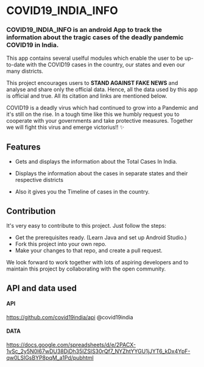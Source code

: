 # COVID19_INDIA_INFO

### COVID19_INDIA_INFO is an android App to track the information about the tragic cases of the deadly pandemic **COVID19** in India. ###
This app contains several uselful modules which enable the user to be up-to-date with the COVID19 cases in the country, our states and even our many districts. 

This project encourages users to **STAND AGAINST FAKE NEWS** and analyse and share only the official data. Hence, all the data used by this app is official and true. All its citation and links are mentioned below.

COVID19 is a deadly virus which had continued to grow into a Pandemic and it's still on the rise. In a tough time like this we humbly request you to cooperate with your governments and take protective measures. Together we will fight this virus and emerge victorius!! :sparkles:

## Features ##

* Gets and displays the information about the Total Cases In India.

* Displays the information about the cases in separate states and their respective districts

* Also it gives you the Timeline of cases in the country.

## Contribution ##

It's very easy to contribute to this project. Just follow the steps:
* Get the prerequisites ready. (Learn Java and set up Android Studio.)
* Fork this project into your own repo.
* Make your changes to that repo, and create a pull request.

We look forward to work together with lots of aspiring developers and to maintain this project by collaborating with the open community.

## API and data used ##
#### API
https://github.com/covid19india/api
@covid19india

#### DATA
https://docs.google.com/spreadsheets/d/e/2PACX-1vSc_2y5N0I67wDU38DjDh35IZSIS30rQf7_NYZhtYYGU1jJYT6_kDx4YpF-qw0LSlGsBYP8pqM_a1Pd/pubhtml


